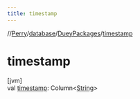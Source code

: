 ```yaml
---
title: timestamp
---
```

//[Perry](../../../index.html)/[database](../index.html)/[DueyPackages](index.html)/[timestamp](timestamp.html)



# timestamp



[jvm]\
val [timestamp](timestamp.html): Column<[String](https://kotlinlang.org/api/latest/jvm/stdlib/kotlin/-string/index.html)>





